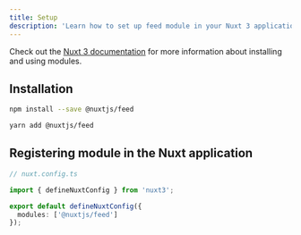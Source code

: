 ```yaml
---
title: Setup
description: 'Learn how to set up feed module in your Nuxt 3 application.'
---
```


Check out the [Nuxt 3 documentation](https://v3.nuxtjs.org/docs/directory-structure/nuxt.config#modules) for more information about 
installing and using modules.

## Installation

<code-group>
  <code-block label="NPM" active>

```bash
npm install --save @nuxtjs/feed
```

  </code-block>
    <code-block label="Yarn">

```bash
yarn add @nuxtjs/feed
```

  </code-block>
</code-group>

## Registering module in the Nuxt application

```ts
// nuxt.config.ts

import { defineNuxtConfig } from 'nuxt3';

export default defineNuxtConfig({
  modules: ['@nuxtjs/feed']
});
```
